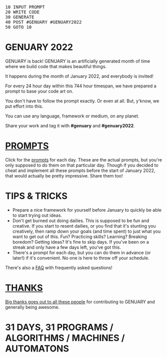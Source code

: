 <pre>
10 INPUT PROMPT
20 WRITE CODE
30 GENERATE
40 POST #GENUARY #GENUARY2022
50 GOTO 10<span class="cursor"></span>
</pre>

# GENUARY 2022

GENUARY is back! GENUARY is an artificially generated month of time where we build code that makes beautiful things.

It happens during the month of January 2022, and everybody is invited!

For every 24 hour day within this 744 hour timespan, we have prepared a prompt to base your code art on.

You don't have to follow the prompt exactly. Or even at all. But, y'know, we put effort into this.

You can use any language, framework or medium, on any planet.

Share your work and tag it with **#genuary** and **#genuary2022**.

# [PROMPTS](prompts)

Click for the [prompts](prompts) for each day. These are the actual prompts, but you're only supposed to do them on that particular day. Though if you decided to cheat and implement all these prompts before the start of January 2022, that would actually be pretty impressive. Share them too!

# TIPS & TRICKS

* Prepare a nice framework for yourself before January to quickly be able to start trying out ideas.
* Don't get burned out doing dailies. This is supposed to be fun and creative. If you start to resent dailies, or you find that it's stunting you creatively, then ramp down your goals (and time spent) to just what you want to get out of this. Fun? Practicing skills? Learning? Breaking boredom? Getting ideas? It's fine to skip days. If you've been on a streak and only have a few days left, you've got this.
* There's a prompt for each day, but you can do them in advance (or later!) if it's convenient. No one is here to throw off your schedule.

There's also a [FAQ](faq) with frequently asked questions!

# [THANKS](thanks)

[Big thanks goes out to all these people](thanks) for contributing to GENUARY and generally being awesome.

# 31 DAYS, 31 PROGRAMS / ALGORITHMS / MACHINES / AUTOMATONS
